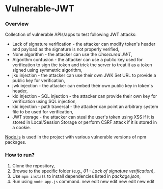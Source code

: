 # Vulnerable-JWT

### Overview
Collection of vulnerable APIs/apps to test following JWT attacks:
- Lack of signature verification - the attacker can modify token's header and payload as the signature is not properly verified,
- None algorithm - the attacker can use the *Unsecured JWT*,
- Algorithm confusion - the attacker can use a public key used for verification to sign the token and trick the server to treat it as a token signed using symmetric algorithm,
- jku injection - the attacker can use their own JWK Set URL to provide a public key for verification,
- jwk injection - the attacker can embed their own public key in token's header,
- kid injection - SQL injection - the attacker can provide their own key for verification using SQL injection,
- kid injection - path traversal - the attacker can point an arbitrary system file to be used for verification,
- JWT storage - the attacker can steal the user's token using XSS if it is stored in Local/Session Storage or perform CSRF attack if it is stored in a cookie. 

[Node.js](https://nodejs.org/) is used in the project with various vulnerable versions of npm packages.

### How to run?
1. Clone the repository,
2. Browse to the specific folder (e.g., *01 - Lack of signature verification*),
3. Use `npm install` to install dependencies listed in *package.json*,
4. Run using `node app.js` command.
new edit
new edit
new edit
new edit
